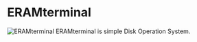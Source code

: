 # ERAMterminal
<img alt="ERAMterminal" src="https://gitlab.com/uploads/-/system/project/avatar/46042715/%D0%9D%D0%BE%D0%B2%D1%8B%D0%B9_%D0%BF%D1%80%D0%BE%D0%B5%D0%BA%D1%82__20_.png">
ERAMterminal is simple Disk Operation System. 
